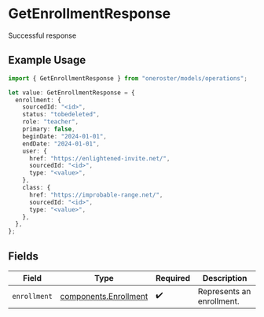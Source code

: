 # GetEnrollmentResponse

Successful response

## Example Usage

```typescript
import { GetEnrollmentResponse } from "oneroster/models/operations";

let value: GetEnrollmentResponse = {
  enrollment: {
    sourcedId: "<id>",
    status: "tobedeleted",
    role: "teacher",
    primary: false,
    beginDate: "2024-01-01",
    endDate: "2024-01-01",
    user: {
      href: "https://enlightened-invite.net/",
      sourcedId: "<id>",
      type: "<value>",
    },
    class: {
      href: "https://improbable-range.net/",
      sourcedId: "<id>",
      type: "<value>",
    },
  },
};
```

## Fields

| Field                                                          | Type                                                           | Required                                                       | Description                                                    |
| -------------------------------------------------------------- | -------------------------------------------------------------- | -------------------------------------------------------------- | -------------------------------------------------------------- |
| `enrollment`                                                   | [components.Enrollment](../../models/components/enrollment.md) | :heavy_check_mark:                                             | Represents an enrollment.                                      |